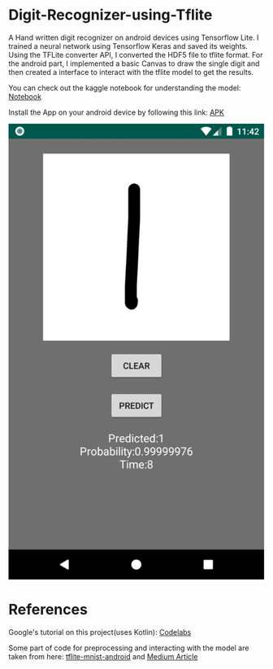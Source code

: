 # Digit-Recognizer-using-Tflite 

A Hand written digit recognizer on android devices using Tensorflow Lite. I trained a neural network using Tensorflow Keras and saved its weights. Using the TFLite converter API, I converted the HDF5 file to tflite format. For the android part, I implemented a basic Canvas to draw the single digit and then created a interface to interact with the tflite model to get the results.

You can check out the kaggle notebook for understanding the model: [Notebook](https://www.kaggle.com/rahuldshetty/mnist-hand-written-digit-classification)

Install the App on your android device by following this link: [APK](https://github.com/rahuldshetty/Digit-Recognizer-using-Tflite/raw/master/app-debug.apk)

![Screenshots](https://raw.githubusercontent.com/rahuldshetty/Digit-Recognizer-using-Tflite/master/output_rt35wm.gif)

# References

Google's tutorial on this project(uses Kotlin): [Codelabs](https://codelabs.developers.google.com/codelabs/digit-classifier-tflite/#0)

Some part of code for preprocessing and interacting with the model are taken from here: [tflite-mnist-android](https://github.com/nex3z/tflite-mnist-android) and [Medium Article](https://medium.com/tensorflow/using-tensorflow-lite-on-android-9bbc9cb7d69d)

